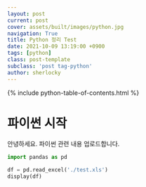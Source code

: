 ```yaml
---
layout: post
current: post
cover: assets/built/images/python.jpg
navigation: True
title: Python 정리 Test
date: 2021-10-09 13:19:00 +0900
tags: [python]
class: post-template
subclass: 'post tag-python'
author: sherlocky
---
```


{% include python-table-of-contents.html %}

# 파이썬 시작

안녕하세요.
파이썬 관련 내용 업로드합니다.

~~~python
import pandas as pd

df = pd.read_excel('./test.xls')
display(df)
~~~
